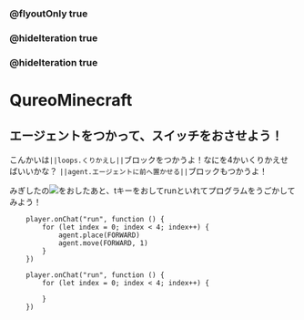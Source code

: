 ### @flyoutOnly true
### @hideIteration true
### @hideIteration true
# QureoMinecraft

## エージェントをつかって、スイッチをおさせよう！

こんかいは``||loops.くりかえし||``ブロックをつかうよ！なにを4かいくりかえせばいいかな？
``||agent.エージェントに前へ置かせる||``ブロックもつかうよ！

みぎしたの![](https://raw.githubusercontent.com/camp-minecraft/TechkidsCampTutorial/master/images/playbutton.png)をおしたあと、tキーをおしてrunといれてプログラムをうごかしてみよう！

```ghost
    player.onChat("run", function () {
        for (let index = 0; index < 4; index++) {
            agent.place(FORWARD)
            agent.move(FORWARD, 1)
        }
    })
```


```template
    player.onChat("run", function () {
        for (let index = 0; index < 4; index++) {

        }
    })
```